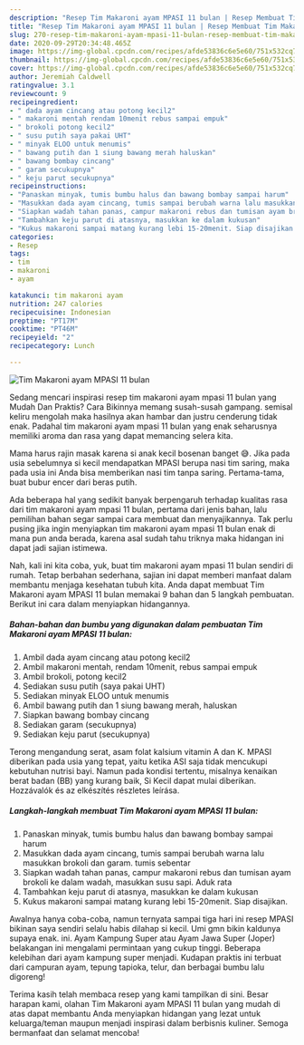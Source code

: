 ```yaml
---
description: "Resep Tim Makaroni ayam MPASI 11 bulan | Resep Membuat Tim Makaroni ayam MPASI 11 bulan Yang Enak Dan Lezat"
title: "Resep Tim Makaroni ayam MPASI 11 bulan | Resep Membuat Tim Makaroni ayam MPASI 11 bulan Yang Enak Dan Lezat"
slug: 270-resep-tim-makaroni-ayam-mpasi-11-bulan-resep-membuat-tim-makaroni-ayam-mpasi-11-bulan-yang-enak-dan-lezat
date: 2020-09-29T20:34:48.465Z
image: https://img-global.cpcdn.com/recipes/afde53836c6e5e60/751x532cq70/tim-makaroni-ayam-mpasi-11-bulan-foto-resep-utama.jpg
thumbnail: https://img-global.cpcdn.com/recipes/afde53836c6e5e60/751x532cq70/tim-makaroni-ayam-mpasi-11-bulan-foto-resep-utama.jpg
cover: https://img-global.cpcdn.com/recipes/afde53836c6e5e60/751x532cq70/tim-makaroni-ayam-mpasi-11-bulan-foto-resep-utama.jpg
author: Jeremiah Caldwell
ratingvalue: 3.1
reviewcount: 9
recipeingredient:
- " dada ayam cincang atau potong kecil2"
- " makaroni mentah rendam 10menit rebus sampai empuk"
- " brokoli potong kecil2"
- " susu putih saya pakai UHT"
- " minyak ELOO untuk menumis"
- " bawang putih dan 1 siung bawang merah haluskan"
- " bawang bombay cincang"
- " garam secukupnya"
- " keju parut secukupnya"
recipeinstructions:
- "Panaskan minyak, tumis bumbu halus dan bawang bombay sampai harum"
- "Masukkan dada ayam cincang, tumis sampai berubah warna lalu masukkan brokoli dan garam. tumis sebentar"
- "Siapkan wadah tahan panas, campur makaroni rebus dan tumisan ayam brokoli ke dalam wadah, masukkan susu sapi. Aduk rata"
- "Tambahkan keju parut di atasnya, masukkan ke dalam kukusan"
- "Kukus makaroni sampai matang kurang lebi 15-20menit. Siap disajikan."
categories:
- Resep
tags:
- tim
- makaroni
- ayam

katakunci: tim makaroni ayam 
nutrition: 247 calories
recipecuisine: Indonesian
preptime: "PT17M"
cooktime: "PT46M"
recipeyield: "2"
recipecategory: Lunch

---
```



![Tim Makaroni ayam MPASI 11 bulan](https://img-global.cpcdn.com/recipes/afde53836c6e5e60/751x532cq70/tim-makaroni-ayam-mpasi-11-bulan-foto-resep-utama.jpg)

Sedang mencari inspirasi resep tim makaroni ayam mpasi 11 bulan yang Mudah Dan Praktis? Cara Bikinnya memang susah-susah gampang. semisal keliru mengolah maka hasilnya akan hambar dan justru cenderung tidak enak. Padahal tim makaroni ayam mpasi 11 bulan yang enak seharusnya memiliki aroma dan rasa yang dapat memancing selera kita.

Mama harus rajin masak karena si anak kecil bosenan banget 😅. Jika pada usia sebelumnya si kecil mendapatkan MPASI berupa nasi tim saring, maka pada usia ini Anda bisa memberikan nasi tim tanpa saring. Pertama-tama, buat bubur encer dari beras putih.

Ada beberapa hal yang sedikit banyak berpengaruh terhadap kualitas rasa dari tim makaroni ayam mpasi 11 bulan, pertama dari jenis bahan, lalu pemilihan bahan segar sampai cara membuat dan menyajikannya. Tak perlu pusing jika ingin menyiapkan tim makaroni ayam mpasi 11 bulan enak di mana pun anda berada, karena asal sudah tahu triknya maka hidangan ini dapat jadi sajian istimewa.


Nah, kali ini kita coba, yuk, buat tim makaroni ayam mpasi 11 bulan sendiri di rumah. Tetap berbahan sederhana, sajian ini dapat memberi manfaat dalam membantu menjaga kesehatan tubuh kita. Anda dapat membuat Tim Makaroni ayam MPASI 11 bulan memakai 9 bahan dan 5 langkah pembuatan. Berikut ini cara dalam menyiapkan hidangannya.

<!--inarticleads1-->

##### Bahan-bahan dan bumbu yang digunakan dalam pembuatan Tim Makaroni ayam MPASI 11 bulan:

1. Ambil  dada ayam cincang atau potong kecil2
1. Ambil  makaroni mentah, rendam 10menit, rebus sampai empuk
1. Ambil  brokoli, potong kecil2
1. Sediakan  susu putih (saya pakai UHT)
1. Sediakan  minyak ELOO untuk menumis
1. Ambil  bawang putih dan 1 siung bawang merah, haluskan
1. Siapkan  bawang bombay cincang
1. Sediakan  garam (secukupnya)
1. Sediakan  keju parut (secukupnya)


Terong mengandung serat, asam folat kalsium vitamin A dan K. MPASI diberikan pada usia yang tepat, yaitu ketika ASI saja tidak mencukupi kebutuhan nutrisi bayi. Namun pada kondisi tertentu, misalnya kenaikan berat badan (BB) yang kurang baik, Si Kecil dapat mulai diberikan. Hozzávalók és az elkészítés részletes leírása. 

<!--inarticleads2-->

##### Langkah-langkah membuat Tim Makaroni ayam MPASI 11 bulan:

1. Panaskan minyak, tumis bumbu halus dan bawang bombay sampai harum
1. Masukkan dada ayam cincang, tumis sampai berubah warna lalu masukkan brokoli dan garam. tumis sebentar
1. Siapkan wadah tahan panas, campur makaroni rebus dan tumisan ayam brokoli ke dalam wadah, masukkan susu sapi. Aduk rata
1. Tambahkan keju parut di atasnya, masukkan ke dalam kukusan
1. Kukus makaroni sampai matang kurang lebi 15-20menit. Siap disajikan.


Awalnya hanya coba-coba, namun ternyata sampai tiga hari ini resep MPASI bikinan saya sendiri selalu habis dilahap si kecil. Umi gmn bikin kaldunya supaya enak. ini. Ayam Kampung Super atau Ayam Jawa Super (Joper) belakangan ini mengalami permintaan yang cukup tinggi. Beberapa kelebihan dari ayam kampung super menjadi. Kudapan praktis ini terbuat dari campuran ayam, tepung tapioka, telur, dan berbagai bumbu lalu digoreng! 

Terima kasih telah membaca resep yang kami tampilkan di sini. Besar harapan kami, olahan Tim Makaroni ayam MPASI 11 bulan yang mudah di atas dapat membantu Anda menyiapkan hidangan yang lezat untuk keluarga/teman maupun menjadi inspirasi dalam berbisnis kuliner. Semoga bermanfaat dan selamat mencoba!
